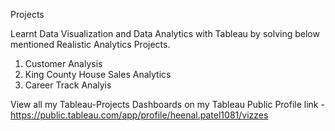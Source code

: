 Projects
  
Learnt Data Visualization and Data Analytics with Tableau by solving below mentioned Realistic Analytics Projects.

  1. Customer Analysis     
  2. King County House Sales Analytics          
  3. Career Track Analyis

View all my Tableau-Projects Dashboards on my Tableau Public Profile link - 
https://public.tableau.com/app/profile/heenal.patel1081/vizzes
    
